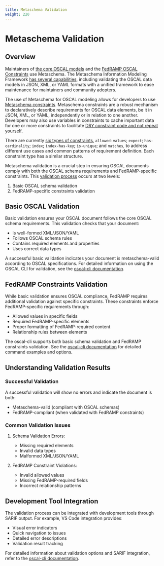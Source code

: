 ```yaml
---
title: Metaschema Validation
weight: 220
---
```


# Metaschema Validation

## Overview

Maintainers of [the core OSCAL models](https://github.com/usnistgov/OSCAL/tree/main/src/metaschema) and the [FedRAMP OSCAL Constraints](https://github.com/GSA/fedramp-automation/tree/develop/src/validations/constraints) use Metaschema. The Metaschema Information Modeling Framework [has several capabilities](https://framework.metaschema.dev/specification/overview/), including validating the OSCAL data models in JSON, XML, or YAML formats with a unified framework to ease maintenance for maintainers and community adopters.

The use of Metaschema for OSCAL modeling allows for developers to use [Metaschema constraints](https://framework.metaschema.dev/specification/syntax/constraints/). Metaschema constraints are a robust mechanism to declaratively describe requirements for OSCAL data elements, be it in JSON, XML, or YAML, independently or in relation to one another. Developers may also use variables in constraints to cache important data for one or more constraints to facilitate [DRY constraint code and not repeat yourself](https://en.wikipedia.org/wiki/Don%27t_repeat_yourself).

There are currently [six types of constraints](https://framework.metaschema.dev/specification/syntax/constraints/#constraint-types), `allowed-values`; `expect`; `has-cardinality`; `index`; `index-has-key`; `is-unique`; and `matches`, to address different use cases and common patterns of requirement definition. Each constraint type has a similar structure.

Metaschema validation is a crucial step in ensuring OSCAL documents comply with both the OSCAL schema requirements and FedRAMP-specific constraints. This [validation process](https://pages.nist.gov/OSCAL/resources/concepts/validation/) occurs at two levels:

1. Basic OSCAL schema validation
2. FedRAMP-specific constraints validation

## Basic OSCAL Validation

Basic validation ensures your OSCAL document follows the core OSCAL schema requirements. This validation checks that your document:
- Is well-formed XML/JSON/YAML
- Follows OSCAL schema rules
- Contains required elements and properties
- Uses correct data types

A successful basic validation indicates your document is metaschema-valid according to OSCAL specifications. For detailed information on using the OSCAL CLI for validation, see the [oscal-cli documentation](oscal-cli).

## FedRAMP Constraints Validation

While basic validation ensures OSCAL compliance, FedRAMP requires additional validation against specific constraints. These constraints enforce FedRAMP-specific requirements through:
- Allowed values in specific fields
- Required FedRAMP-specific elements
- Proper formatting of FedRAMP-required content
- Relationship rules between elements

The oscal-cli supports both basic schema validation and FedRAMP constraints validation. See the [oscal-cli documentation](oscal-cli) for detailed command examples and options.

## Understanding Validation Results

### Successful Validation
A successful validation will show no errors and indicate the document is both:
- Metaschema-valid (compliant with OSCAL schemas)
- FedRAMP-compliant (when validated with FedRAMP constraints)

### Common Validation Issues

1. Schema Validation Errors:
   - Missing required elements
   - Invalid data types
   - Malformed XML/JSON/YAML

2. FedRAMP Constraint Violations:
   - Invalid allowed values
   - Missing FedRAMP-required fields
   - Incorrect relationship patterns

## Development Tool Integration

The validation process can be integrated with development tools through SARIF output. For example, VS Code integration provides:
- Visual error indicators
- Quick navigation to issues
- Detailed error descriptions
- Validation result tracking

For detailed information about validation options and SARIF integration, refer to the [oscal-cli documentation](oscal-cli).
